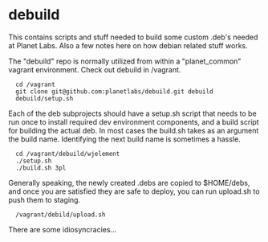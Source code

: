 debuild
=======

This contains scripts and stuff needed to build some custom .deb's needed
at Planet Labs.  Also a few notes here on how debian related stuff works.

The "debuild" repo is normally utilized from within a "planet_common" vagrant
environment.  Check out debuild in /vagrant. 

```
  cd /vagrant
  git clone git@github.com:planetlabs/debuild.git debuild
  debuild/setup.sh
```

Each of the deb subprojects should have a setup.sh script that needs to be
run once to install required dev environment components, and a build script 
for building the actual deb.  In most cases the build.sh takes as an argument
the build name.  Identifying the next build name is sometimes a hassle.  

```
  cd /vagrant/debuild/wjelement
  ./setup.sh
  ./build.sh 3pl
```

Generally speaking, the newly created .debs are copied to $HOME/debs, and
once you are satisfied they are safe to deploy, you can run upload.sh to 
push them to staging.
```  
  /vagrant/debild/upload.sh
```
There are some idiosyncracies...

